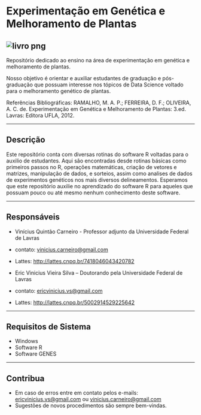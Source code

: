 # Experimentação em Genética e Melhoramento de Plantas

![livro png](https://user-images.githubusercontent.com/54208959/63212361-ccec8680-c0d9-11e9-97fb-5c1f7286da4c.jpg)
---

Repositório dedicado ao ensino na área de experimentação em genética e melhoramento de plantas. 

Nosso objetivo é orientar e auxiliar estudantes de graduação e pós-graduação que possuam interesse nos tópicos de Data Science voltado para o melhoramento genético de plantas. 

Referências Bibliográficas: RAMALHO, M. A. P.; FERREIRA, D. F.; OLIVEIRA, A. C. de. Experimentação em Genética e Melhoramento de Plantas: 3.ed. Lavras: Editora UFLA, 2012.

---
## Descrição

Este repositório conta com diversas rotinas do software R voltadas para o auxilio de estudantes. Aqui são encontradas desde rotinas básicas como primeiros passos no R, operações matemáticas, criação de vetores e matrizes, manipulação de dados, e sorteios, assim como analises de dados de experimentos genéticos nos mais diversos delineamentos. Esperamos que este repositório auxilie no aprendizado do software R para aqueles que possuam pouco ou até mesmo nenhum conhecimento deste software. 

---
## Responsáveis

- Vinícius Quintão Carneiro - Professor adjunto da Universidade Federal de Lavras 
- contato: vinicius.carneiro@gmail.com
- Lattes: http://lattes.cnpq.br/7418046043420782 

- Eric Vinicius Vieira Silva – Doutorando pela Universidade Federal de Lavras
- contato: ericvinicius.vs@gmail.com
- Lattes: http://lattes.cnpq.br/5002914529225642

---
## Requisitos de Sistema

- Windows
- Software R
- Software GENES

---
## Contribua

- Em caso de erros entre em contato pelos e-mails: ericvinicius.vs@gmail.com ou vinicius.carneiro@gmail.com
- Sugestões de novos procedimentos são sempre bem-vindas.
